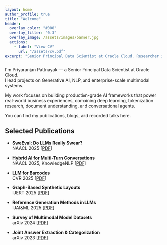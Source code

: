 ```yaml
---
layout: home
author_profile: true
title: "Welcome"
header:
  overlay_color: "#000"
  overlay_filter: "0.3"
  overlay_image: /assets/images/banner.jpg
  actions:
    - label: "View CV"
      url: "/assets/cv.pdf"
excerpt: "Senior Principal Data Scientist at Oracle Cloud. Researcher in NLP, Generative AI, and large-scale AI systems."
---
```


I'm Priyaranjan Pattnayak — a Senior Principal Data Scientist at Oracle Cloud.  
I lead projects on Generative AI, NLP, and enterprise-scale multimodal systems.

My work focuses on building production-grade AI frameworks that power real-world business experiences, combining deep learning, tokenization research, document understanding, and conversational agents.

You can find my publications, blogs, and recorded talks here.

## Selected Publications

- **SweEval: Do LLMs Really Swear?**  
  NAACL 2025 [[PDF](https://aclanthology.org/2025.naacl-industry.46.pdf)]

- **Hybrid AI for Multi-Turn Conversations**  
  NAACL 2025, KnowledgeNLP [[PDF](https://aclanthology.org/2025.knowledgenlp-1.20.pdf)]

- **LLM for Barcodes**  
  CVR 2025 [[PDF](https://arxiv.org/abs/2411.14962)]

- **Graph-Based Synthetic Layouts**  
  IJERT 2025 [[PDF](https://arxiv.org/abs/2412.03590)]

- **Reference Generation Methods in LLMs**  
  IJAI&ML 2025 [[PDF](https://iaeme.com/Home/article_id/IJAIML_04_01_003)]

- **Survey of Multimodal Model Datasets**  
  arXiv 2024 [[PDF](https://arxiv.org/abs/2412.17759)]

- **Joint Answer Extraction & Categorization**  
  arXiv 2023 [[PDF](https://arxiv.org/abs/2502.13108)]
